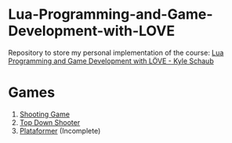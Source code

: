 # Lua-Programming-and-Game-Development-with-LOVE

Repository to store my personal implementation of the course: [Lua Programming and Game Development with LÖVE - Kyle Schaub](https://www.udemy.com/course/lua-love/)

# Games

1. [Shooting Game](ShootingGame/)
2. [Top Down Shooter](TopDownShooter/)
3. [Plataformer](Platformer/) (Incomplete)

